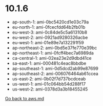 
 # 10.1.6
- ap-south-1: ami-0bc5420cd1e03c79a
- eu-north-1: ami-0fcecfdd64b2fb01b
- eu-west-3: ami-0c84de5c5a61310b8
- eu-west-2: ami-0921ad9280326acbe
- eu-west-1: ami-01e89e7a132291f59
- ap-northeast-2: ami-0bd5e37fe770e39bc
- ap-northeast-1: ami-0fcff4bec7a6989da
- ca-central-1: ami-02ea23e2d9dbd41ce
- sa-east-1: ami-000481c4eac8bbdbe
- ap-southeast-1: ami-0d5dcd2ab99e87699
- ap-southeast-2: ami-006076464ab61ccea
- us-east-2: ami-0b02f7d737bcdceab
- us-west-1: ami-01c064bb54d288f17
- us-west-2: ami-0378d3a3b18455245

[Go back to aws.md](../../aws.md) 
